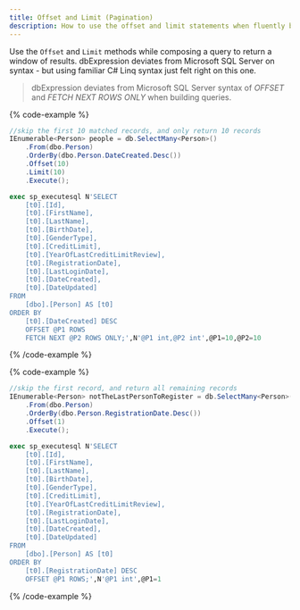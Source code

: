 ```yaml
---
title: Offset and Limit (Pagination)
description: How to use the offset and limit statements when fluently building query expressions.
---
```


Use the `Offset` and `Limit` methods while composing a query to return a window of results.  dbExpression
deviates from Microsoft SQL Server on syntax - but using familiar C# Linq syntax just felt right on this one.

> dbExpression deviates from Microsoft SQL Server syntax of *OFFSET* and *FETCH NEXT ROWS ONLY* when building
queries.

{% code-example %}
```csharp
//skip the first 10 matched records, and only return 10 records
IEnumerable<Person> people = db.SelectMany<Person>()
    .From(dbo.Person)
    .OrderBy(dbo.Person.DateCreated.Desc())
    .Offset(10)
    .Limit(10)
    .Execute();
```
```sql
exec sp_executesql N'SELECT
    [t0].[Id],
    [t0].[FirstName],
    [t0].[LastName],
    [t0].[BirthDate],
    [t0].[GenderType],
    [t0].[CreditLimit],
    [t0].[YearOfLastCreditLimitReview],
    [t0].[RegistrationDate],
    [t0].[LastLoginDate],
    [t0].[DateCreated],
    [t0].[DateUpdated]
FROM
    [dbo].[Person] AS [t0]
ORDER BY
    [t0].[DateCreated] DESC
    OFFSET @P1 ROWS
    FETCH NEXT @P2 ROWS ONLY;',N'@P1 int,@P2 int',@P1=10,@P2=10
```
{% /code-example %}

{% code-example %}
```csharp
//skip the first record, and return all remaining records
IEnumerable<Person> notTheLastPersonToRegister = db.SelectMany<Person>()
    .From(dbo.Person)
    .OrderBy(dbo.Person.RegistrationDate.Desc())
    .Offset(1)
    .Execute();
```
```sql
exec sp_executesql N'SELECT
    [t0].[Id],
    [t0].[FirstName],
    [t0].[LastName],
    [t0].[BirthDate],
    [t0].[GenderType],
    [t0].[CreditLimit],
    [t0].[YearOfLastCreditLimitReview],
    [t0].[RegistrationDate],
    [t0].[LastLoginDate],
    [t0].[DateCreated],
    [t0].[DateUpdated]
FROM
    [dbo].[Person] AS [t0]
ORDER BY
    [t0].[RegistrationDate] DESC
    OFFSET @P1 ROWS;',N'@P1 int',@P1=1
```
{% /code-example %}